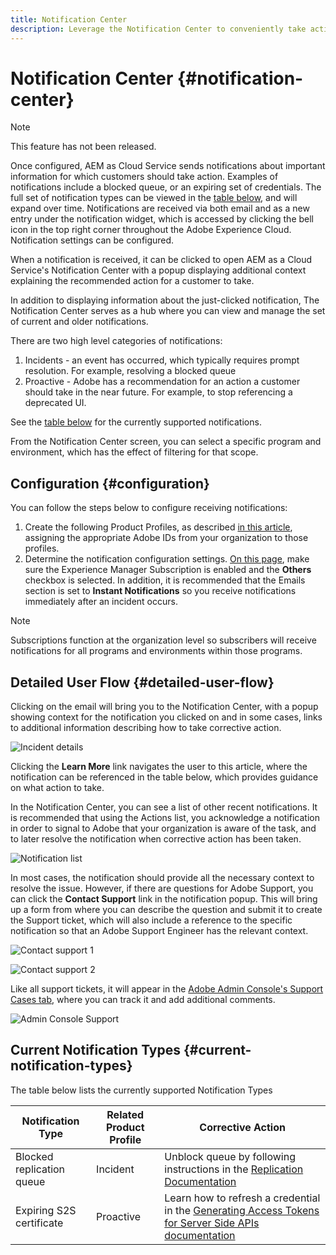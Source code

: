```yaml
---
title: Notification Center
description: Leverage the Notification Center to conveniently take action on incidents and other important information
---
```


# Notification Center {#notification-center}

>[!NOTE]
>This feature has not been released.

Once configured, AEM as Cloud Service sends notifications about important information for which customers should take action. Examples of notifications include a blocked queue, or an expiring set of credentials. The full set of notification types can be viewed in the [table below](#current-notification-types), and will expand over time. Notifications are received via both email and as a new entry under the notification widget, which is accessed by clicking the bell icon in the top right corner throughout the Adobe Experience Cloud. Notification settings can be configured.

When a notification is received, it can be clicked to open AEM as a Cloud Service's Notification Center with a popup displaying additional context explaining the recommended action for a customer to take.

In addition to displaying information about the just-clicked notification, The Notification Center serves as a hub where you can view and manage the set of current and older notifications. <!-- It can be accessed directly at the url TBD (Alexandru: I'm intentionally keeping it TBD for now so customers don't find it) -->

There are two high level categories of notifications:

1. Incidents - an event has occurred, which typically requires prompt resolution. For example, resolving a blocked queue
1. Proactive - Adobe has a recommendation for an action a customer should take in the near future. For example, to stop referencing a deprecated UI.

See the [table below](#current-notification-types) for the currently supported notifications.

From the Notification Center screen, you can select a specific program and environment, which has the effect of filtering for that scope.

## Configuration {#configuration}

You can follow the steps below to configure receiving notifications:

1. Create the following Product Profiles, as described [in this article](/help/journey-onboarding/user-groups.md), assigning the appropriate Adobe IDs from your organization to those profiles.
1. Determine the notification configuration settings. [On this page](https://experience.adobe.com/preferences/notification-section), make sure the Experience Manager Subscription is enabled and the **Others** checkbox is selected. In addition, it is recommended that the Emails section is set to **Instant Notifications** so you receive notifications immediately after an incident occurs.

>[!NOTE]
>Subscriptions function at the organization level so subscribers will receive notifications for all programs and environments within those programs.

## Detailed User Flow {#detailed-user-flow}

Clicking on the email will bring you to the Notification Center, with a popup showing context for the notification you clicked on and in some cases, links to additional information describing how to take corrective action.

![Incident details](/help/operations/assets/incident-details.png)

Clicking the **Learn More** link navigates the user to this article, where the notification can be referenced in the table below, which provides guidance on what action to take.

In the Notification Center, you can see a list of other recent notifications. It is recommended that using the Actions list, you acknowledge a notification in order to signal to Adobe that your organization is aware of the task, and to later resolve the notification when corrective action has been taken.

![Notification list](/help/operations/assets/notification-list.png)

In most cases, the notification should provide all the necessary context to resolve the issue. However, if there are questions for Adobe Support, you can click the **Contact Support** link in the notification popup. This will bring up a form from where you can describe the question and submit it to create the Support ticket, which will also include a reference to the specific notification so that an Adobe Support Engineer has the relevant context.

![Contact support 1](/help/operations/assets/contact-support1.png)

![Contact support 2](/help/operations/assets/contact-support2.png)

Like all support tickets, it will appear in the [Adobe Admin Console's Support Cases tab](https://helpx.adobe.com/enterprise/using/support-for-enterprise.html), where you can track it and add additional comments.

![Admin Console Support](/help/operations/assets/admin-console-support.png)

## Current Notification Types {#current-notification-types}

The table below lists the currently supported Notification Types

| Notification Type  | Related Product Profile  | Corrective Action |
|---|---|---|
| Blocked replication queue  | Incident  | Unblock queue by following instructions in the [Replication Documentation](/help/operations/replication.md#troubleshooting)  |
| Expiring S2S certificate  | Proactive  | Learn how to refresh a credential in the [Generating Access Tokens for Server Side APIs documentation](/help/implementing/developing/introduction/generating-access-tokens-for-server-side-apis.md#refresh-credentials)  |
